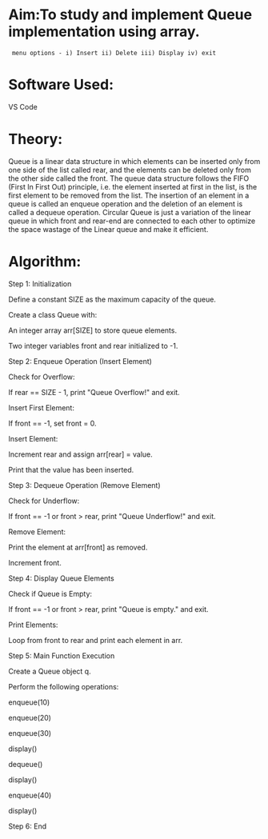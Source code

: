# Aim:To study and implement Queue implementation using array.
     menu options - i) Insert ii) Delete iii) Display iv) exit
# Software Used:
VS Code

# Theory:

Queue is a linear data structure in which elements can be inserted only from one side of the list called rear, and the elements can be deleted only from the other side called the front. The queue data structure follows the FIFO (First In First Out) principle, i.e. the element inserted at first in the list, is the first element to be removed from the list. The insertion of an element in a queue is called an enqueue operation and the deletion of an element is called a dequeue operation. Circular Queue is just a variation of the linear queue in which front and rear-end are connected to each other to optimize the space wastage of the Linear queue and make it efficient.

# Algorithm:

Step 1: Initialization

Define a constant SIZE as the maximum capacity of the queue.

Create a class Queue with:

An integer array arr[SIZE] to store queue elements.

Two integer variables front and rear initialized to -1.

Step 2: Enqueue Operation (Insert Element)

Check for Overflow:

If rear == SIZE - 1, print "Queue Overflow!" and exit.

Insert First Element:

If front == -1, set front = 0.

Insert Element:

Increment rear and assign arr[rear] = value.

Print that the value has been inserted.

Step 3: Dequeue Operation (Remove Element)

Check for Underflow:

If front == -1 or front > rear, print "Queue Underflow!" and exit.

Remove Element:

Print the element at arr[front] as removed.

Increment front.

Step 4: Display Queue Elements

Check if Queue is Empty:

If front == -1 or front > rear, print "Queue is empty." and exit.

Print Elements:

Loop from front to rear and print each element in arr.

Step 5: Main Function Execution

Create a Queue object q.

Perform the following operations:

enqueue(10)

enqueue(20)

enqueue(30)

display()

dequeue()

display()

enqueue(40)

display()

Step 6: End
